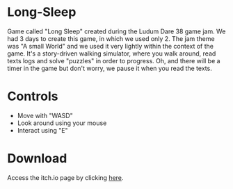 # Long-Sleep
Game called "Long Sleep" created during the Ludum Dare 38 game jam. We had 3 days to create this game, 
in which we used only 2. The jam theme was "A small World" and we used it very lightly within the context of the game. 
It's a story-driven walking simulator, where you walk around, read texts logs and solve "puzzles" in order to progress. 
Oh, and there will be a timer in the game but don't worry, we pause it when you read the texts.

# Controls
- Move with "WASD"
- Look around using your mouse
- Interact using "E"

# Download
Access the itch.io page by clicking [here](https://gsantos.itch.io/longsleep).
